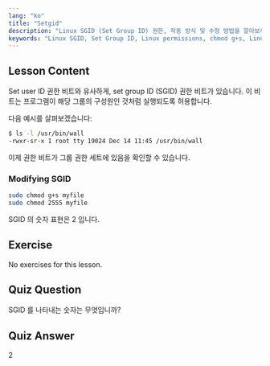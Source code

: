 ```yaml
---
lang: "ko"
title: "Setgid"
description: "Linux SGID (Set Group ID) 권한, 작동 방식 및 수정 방법을 알아보세요. 이 중요한 Linux 보안 개념을 이해합니다."
keywords: "Linux SGID, Set Group ID, Linux permissions, chmod g+s, Linux security, beginner Linux, Linux tutorial"
---
```


## Lesson Content

Set user ID 권한 비트와 유사하게, set group ID (SGID) 권한 비트가 있습니다. 이 비트는 프로그램이 해당 그룹의 구성원인 것처럼 실행되도록 허용합니다.

다음 예시를 살펴보겠습니다:

```bash
$ ls -l /usr/bin/wall
-rwxr-sr-x 1 root tty 19024 Dec 14 11:45 /usr/bin/wall
```

이제 권한 비트가 그룹 권한 세트에 있음을 확인할 수 있습니다.

### Modifying SGID

```bash
sudo chmod g+s myfile
sudo chmod 2555 myfile
```

SGID 의 숫자 표현은 2 입니다.

## Exercise

No exercises for this lesson.

## Quiz Question

SGID 를 나타내는 숫자는 무엇입니까?

## Quiz Answer

2
